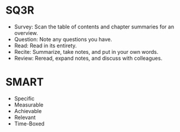 # SQ3R
- Survey: Scan the table of contents and chapter summaries for an overview.
- Question: Note any questions you have.
- Read: Read in its entirety.
- Recite: Summarize, take notes, and put in your own words.
- Review: Reread, expand notes, and discuss with colleagues.

# SMART
- Specific
- Measurable
- Achievable
- Relevant
- Time-Boxed
